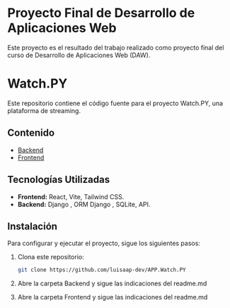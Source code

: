 # Proyecto Final de Desarrollo de Aplicaciones Web

Este proyecto es el resultado del trabajo realizado como proyecto final del curso de Desarrollo de Aplicaciones Web (DAW).

# Watch.PY

Este repositorio contiene el código fuente para el proyecto Watch.PY, una plataforma de streaming.

## Contenido

- [Backend](Backend)
- [Frontend](Frontend)

## Tecnologías Utilizadas

- **Frontend:** React, Vite, Tailwind CSS.
- **Backend:** Django , ORM Django , SQLite, API.

## Instalación

Para configurar y ejecutar el proyecto, sigue los siguientes pasos:

1. Clona este repositorio:

    ```bash
    git clone https://github.com/luisaap-dev/APP.Watch.PY
    ```
2. Abre la carpeta Backend y sigue las indicaciones del readme.md

3. Abre la carpeta Frontend y sigue las indicaciones del readme.md 
